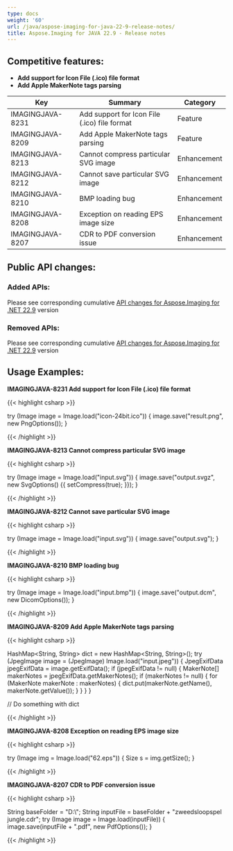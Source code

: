 ```yaml
---
type: docs
weight: '60'
url: /java/aspose-imaging-for-java-22-9-release-notes/
title: Aspose.Imaging for JAVA 22.9 - Release notes
---
```


## Competitive features:

- **Add support for Icon File (.ico) file format**
- **Add Apple MakerNote tags parsing**

| **Key**         | **Summary**                                                                                                                                                              | **Category** |
|-----------------|--------------------------------------------------------------------------------------------------------------------------------------------------------------------------|--------------|
| IMAGINGJAVA-8231 | Add support for Icon File (.ico) file format                                                                                                                                  | Feature      |
| IMAGINGJAVA-8209 | Add Apple MakerNote tags parsing                                                                                                                                  | Feature      |
| IMAGINGJAVA-8213 | Cannot compress particular SVG image                                                                                                                                  | Enhancement      |
| IMAGINGJAVA-8212 | Cannot save particular SVG image                                                                                                                                  | Enhancement      |
| IMAGINGJAVA-8210 | BMP loading bug                                                                                                                                  | Enhancement      |
| IMAGINGJAVA-8208 | Exception on reading EPS image size                                                                                                                                  | Enhancement      |
| IMAGINGJAVA-8207 | CDR to PDF conversion issue                                                                                                                                  | Enhancement      |

## Public API changes:

### Added APIs:

Please see corresponding cumulative [API changes for Aspose.Imaging for .NET 22.9](https://docs.aspose.com/imaging/net/aspose-imaging-for-net-22-9-release-notes/) version

### Removed APIs:

Please see corresponding cumulative [API changes for Aspose.Imaging for .NET 22.9](https://docs.aspose.com/imaging/net/aspose-imaging-for-net-22-9-release-notes/) version

## Usage Examples:

**IMAGINGJAVA-8231 Add support for Icon File (.ico) file format**

{{< highlight csharp >}}

try (Image image = Image.load("icon-24bit.ico"))
{
    image.save("result.png", new PngOptions());
}

{{< /highlight >}}

**IMAGINGJAVA-8213 Cannot compress particular SVG image**

{{< highlight csharp >}}

try (Image image = Image.load("input.svg"))
{
    image.save("output.svgz", new SvgOptions() {{ setCompress(true); }});
}

{{< /highlight >}}

**IMAGINGJAVA-8212 Cannot save particular SVG image**

{{< highlight csharp >}}

try (Image image = Image.load("input.svg"))
{
    image.save("output.svg");
}

{{< /highlight >}}

**IMAGINGJAVA-8210 BMP loading bug**

{{< highlight csharp >}}

try (Image image = Image.load("input.bmp"))
{
    image.save("output.dcm", new DicomOptions());
}

{{< /highlight >}}

**IMAGINGJAVA-8209 Add Apple MakerNote tags parsing**

{{< highlight csharp >}}

HashMap<String, String> dict = new HashMap<String, String>();
try (JpegImage image = (JpegImage) Image.load("input.jpeg"))
{
	JpegExifData jpegExifData = image.getExifData();
	if (jpegExifData != null)
	{
		MakerNote[] makerNotes = jpegExifData.getMakerNotes();
		if (makerNotes != null)
		{
			for (MakerNote makerNote : makerNotes)
			{
				dict.put(makerNote.getName(), makerNote.getValue());
			}
		}
	}
}

// Do something with dict

{{< /highlight >}}

**IMAGINGJAVA-8208 Exception on reading EPS image size**

{{< highlight csharp >}}

try (Image img = Image.load("62.eps"))
{
   Size s = img.getSize();
}

{{< /highlight >}}

**IMAGINGJAVA-8207 CDR to PDF conversion issue**

{{< highlight csharp >}}

String baseFolder = "D:\\";
String inputFile = baseFolder + "zweedsloopspel jungle.cdr";
try (Image image = Image.load(inputFile))
{
    image.save(inputFile + ".pdf", new PdfOptions());
}

{{< /highlight >}}

